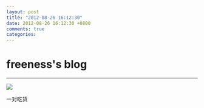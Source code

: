 ```yaml
---
layout: post
title: "2012-08-26 16:12:30"
date: 2012-08-26 16:12:30 +0800
comments: true
categories: 
---
```


# freeness's blog

----------

![](http://okqmqrbgo.bkt.clouddn.com/201208261612301.jpg)

>
一对吃货